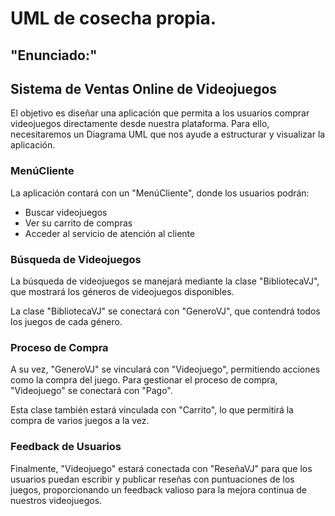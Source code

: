 # UML de cosecha propia.
"Enunciado:"
---
## Sistema de Ventas Online de Videojuegos
El objetivo es diseñar una aplicación que permita a los usuarios comprar videojuegos directamente desde nuestra plataforma. Para ello, necesitaremos un Diagrama UML que nos ayude a estructurar y visualizar la aplicación.

### MenúCliente

La aplicación contará con un "MenúCliente", donde los usuarios podrán:

- Buscar videojuegos
- Ver su carrito de compras
- Acceder al servicio de atención al cliente

### Búsqueda de Videojuegos

La búsqueda de videojuegos se manejará mediante la clase "BibliotecaVJ", que mostrará los géneros de videojuegos disponibles. 

La clase "BibliotecaVJ" se conectará con "GeneroVJ", que contendrá todos los juegos de cada género. 

### Proceso de Compra

A su vez, "GeneroVJ" se vinculará con "Videojuego", permitiendo acciones como la compra del juego. Para gestionar el proceso de compra, "Videojuego" se conectará con "Pago". 

Esta clase también estará vinculada con "Carrito", lo que permitirá la compra de varios juegos a la vez.

### Feedback de Usuarios

Finalmente, "Videojuego" estará conectada con "ReseñaVJ" para que los usuarios puedan escribir y publicar reseñas con puntuaciones de los juegos, proporcionando un feedback valioso para la mejora continua de nuestros videojuegos.
